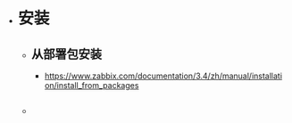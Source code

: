 - # 安装
	- ## 从部署包安装
		- https://www.zabbix.com/documentation/3.4/zh/manual/installation/install_from_packages
	- ##